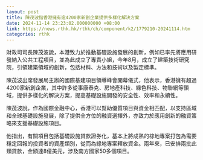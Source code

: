 ```yaml
---
layout: post
title: 陳茂波指香港擁有逾4200家新創企業提供多樣化解決方案
date: 2024-11-14 23:23:02.000000000 +08:00
link: https://news.rthk.hk/rthk/ch/component/k2/1779210-20241114.htm
categories: rthk
---
```


財政司司長陳茂波說，本港致力於推動基礎設施發展的創新，例如已率先將應用研發納入公共工程項目，並為此成立了專責小組，今年8月，成立了建築技術研究院，引領建築領域的創新，包括材料、方法和技術以及製定標準。

陳茂波出席發展局主辦的國際基建項目領導峰會開幕儀式，他表示，香港擁有超過4200家新創企業，其中許多從事康泰克、房地產科技、綠色科技、物聯網等領域，提供多樣化的解決方案，提高基礎設施開發的安全性、效率和永續性。

陳茂波說，作為國際金融中心，香港可以幫助優質項目與資金相匹配，以支持區域和全球基礎設施發展，除了提供全方位的融資選擇外，亦致力於應用創新的融資策略來支援基礎設施項目。

他指出，有關項目包括基礎設施貸款證券化，基本上將成熟的棕地專案打包為需要穩定回報的投資者的資產類別，從而為綠地專案釋放資金。兩年來，已安排兩批此類貸款，金額達8億美元，涉及南方國家50多個項目。
